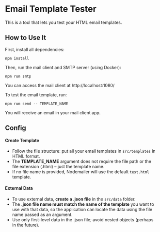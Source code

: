 
# Email Template Tester

This is a tool that lets you test your HTML email templates.

## How to Use It

First, install all dependencies:

```
npm install
```

Then, run the mail client and SMTP server (using Docker):

```
npm run smtp
```

You can access the mail client at http://localhost:1080/

To test the email template, run:

```
npm run send -- TEMPLATE_NAME
```

You will receive an email in your mail client app.

## Config
#### Create Template
- Follow the file structure: put all your email templates in ```src/templates``` in HTML format.
- The **TEMPLATE_NAME** argument does not require the file path or the file extension (.html) – just the template name.
- If no file name is provided, Nodemailer will use the default ```test.html``` template.

#### External Data
- To use external data, **create a .json file** in the ```src/data``` folder.
- The **.json file name must match the name of the template** you want to use with that data, so the application can locate the data using the file name passed as an argument.
- Use only first-level data in the .json file; avoid nested objects (perhaps in the future).
